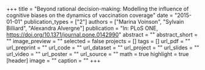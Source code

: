 +++
title = "Beyond rational decision-making: Modelling the influence of cognitive biases on the dynamics of vaccination coverage"
date = "2015-01-01"
publication_types = ["2"]
authors = ["Marina Voinson", "Sylvain Billiard", "Alexandra Alvergne"]
publication = "In: PLoS ONE, https://doi.org/10.1371/journal.pone.0142990"
abstract = ""
abstract_short = ""
image_preview = ""
selected = false
projects = []
tags = []
url_pdf = ""
url_preprint = ""
url_code = ""
url_dataset = ""
url_project = ""
url_slides = ""
url_video = ""
url_poster = ""
url_source = ""
math = true
highlight = true
[header]
image = ""
caption = ""
+++
